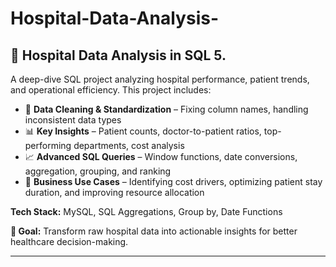 # Hospital-Data-Analysis-
💊 Hospital Data Analysis in SQL 5.
---

A deep-dive SQL project analyzing hospital performance, patient trends, and operational efficiency. This project includes:

* 📂 **Data Cleaning & Standardization** – Fixing column names, handling inconsistent data types
* 📊 **Key Insights** – Patient counts, doctor-to-patient ratios, top-performing departments, cost analysis
* 📈 **Advanced SQL Queries** – Window functions, date conversions, aggregation, grouping, and ranking
* 🏥 **Business Use Cases** – Identifying cost drivers, optimizing patient stay duration, and improving resource allocation

**Tech Stack:** MySQL, SQL Aggregations, Group by, Date Functions

**🎯 Goal:** Transform raw hospital data into actionable insights for better healthcare decision-making.

---
